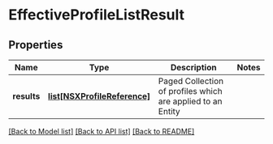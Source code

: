 # EffectiveProfileListResult

## Properties
Name | Type | Description | Notes
------------ | ------------- | ------------- | -------------
**results** | [**list[NSXProfileReference]**](NSXProfileReference.md) | Paged Collection of profiles which are applied to an Entity | 

[[Back to Model list]](../README.md#documentation-for-models) [[Back to API list]](../README.md#documentation-for-api-endpoints) [[Back to README]](../README.md)

